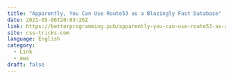 ```yaml
---
title: "Apparently, You Can Use Route53 as a Blazingly Fast Database"
date: 2021-05-06T20:03:26Z
link: https://betterprogramming.pub/apparently-you-can-use-route53-as-a-blazingly-fast-database-dd416b56b005?utm_medium=RSS&utm_source=news.12bit.vn
site: css-tricks.com
language: English
category:
  - Link
  - aws
draft: false
---
```

